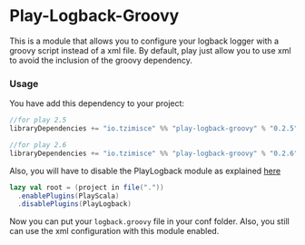 # Play-Logback-Groovy

This is a module that allows you to configure your logback logger with a groovy script instead of a xml file. By default, 
play just allow you to use xml to avoid the inclusion of the groovy dependency. 

### Usage

You have add this dependency to your project:

```scala
//for play 2.5
libraryDependencies += "io.tzimisce" %% "play-logback-groovy" % "0.2.5" 
``` 

```scala
//for play 2.6
libraryDependencies += "io.tzimisce" %% "play-logback-groovy" % "0.2.6" 
``` 

Also, you will have to disable the PlayLogback module as explained [here](https://www.playframework.com/documentation/2.6.x/SettingsLogger#using-a-custom-logging-framework)

```scala
lazy val root = (project in file("."))
  .enablePlugins(PlayScala)
  .disablePlugins(PlayLogback)
```

Now you can put your `logback.groovy` file in your conf folder. Also, you still can use the xml configuration with this 
module enabled. 